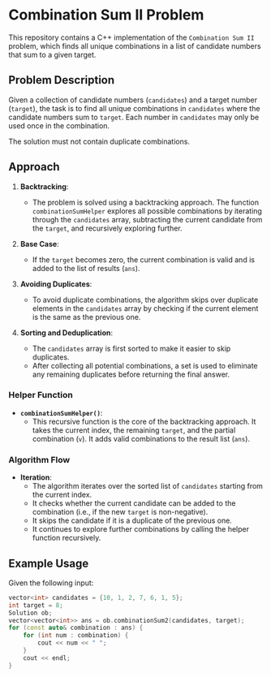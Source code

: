# Combination Sum II Problem

This repository contains a C++ implementation of the `Combination Sum II` problem, which finds all unique combinations in a list of candidate numbers that sum to a given target.

## Problem Description

Given a collection of candidate numbers (`candidates`) and a target number (`target`), the task is to find all unique combinations in `candidates` where the candidate numbers sum to `target`. Each number in `candidates` may only be used once in the combination.

The solution must not contain duplicate combinations.

## Approach

1. **Backtracking**:
   - The problem is solved using a backtracking approach. The function `combinationSumHelper` explores all possible combinations by iterating through the `candidates` array, subtracting the current candidate from the `target`, and recursively exploring further.

2. **Base Case**:
   - If the `target` becomes zero, the current combination is valid and is added to the list of results (`ans`).

3. **Avoiding Duplicates**:
   - To avoid duplicate combinations, the algorithm skips over duplicate elements in the `candidates` array by checking if the current element is the same as the previous one.

4. **Sorting and Deduplication**:
   - The `candidates` array is first sorted to make it easier to skip duplicates.
   - After collecting all potential combinations, a set is used to eliminate any remaining duplicates before returning the final answer.

### Helper Function

- **`combinationSumHelper()`**:
  - This recursive function is the core of the backtracking approach. It takes the current index, the remaining `target`, and the partial combination (`v`). It adds valid combinations to the result list (`ans`).

### Algorithm Flow

- **Iteration**:
  - The algorithm iterates over the sorted list of `candidates` starting from the current index.
  - It checks whether the current candidate can be added to the combination (i.e., if the new `target` is non-negative).
  - It skips the candidate if it is a duplicate of the previous one.
  - It continues to explore further combinations by calling the helper function recursively.

## Example Usage

Given the following input:
```cpp
vector<int> candidates = {10, 1, 2, 7, 6, 1, 5};
int target = 8;
Solution ob;
vector<vector<int>> ans = ob.combinationSum2(candidates, target);
for (const auto& combination : ans) {
    for (int num : combination) {
        cout << num << " ";
    }
    cout << endl;
}
